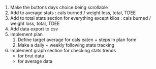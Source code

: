 1. Make the buttons days choice being scrollable
1. Add to average stats : cals burned / weight loss, total, TDEE
2. Add to total stats section for everything except kilos : cals burned / weight loss, total, TDEE
3. Add data export to csv
4. Implement plan
    1. Define target average for cals eaten + steps in plan form
    2. Make a daily + weekly following stats tracking
5. Implement graph section for checking stats trends
    * for brut data
    * for average data
